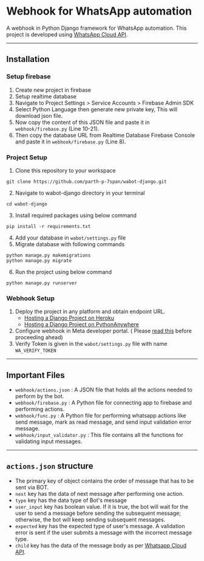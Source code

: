 # Webhook for WhatsApp automation

A webhook in Python Django framework for WhatsApp automation. This project is developed
using [WhatsApp Cloud API](https://developers.facebook.com/docs/whatsapp/cloud-api).

---

## Installation

### Setup firebase

1. Create new project in firebase
2. Setup realtime database
3. Navigate to Project Settings > Service Accounts > Firebase Admin SDK
4. Select Python Language then generate new private key, This will download json file.
5. Now copy the content of this JSON file and paste it in `webhook/firebase.py` (Line 10-21).
6. Then copy the database URL from Realtime Database Firebase Console and paste it in `webhook/firebase.py` (Line 8).

### Project Setup

1. Clone this repository to your workspace

```shell
git clone https://github.com/parth-p-7span/wabot-django.git
```

2. Navigate to wabot-django directory in your terminal

```shell
cd wabot-django
```

3. Install required packages using below command

```shell
pip install -r requirements.txt
```

4. Add your database in `wabot/settings.py` file
5. Migrate database with following commands

```shell
python manage.py makemigrations
python manage.py migrate
```

6. Run the project using below command

```shell
python manage.py runserver
```

### Webhook Setup

1. Deploy the project in any platform and obtain endpoint URL.
    - [Hosting a Django Project on Heroku](https://realpython.com/django-hosting-on-heroku/)
    - [Hosting a Django Project on PythonAnywhere](https://help.pythonanywhere.com/pages/DeployExistingDjangoProject/)
2. Configure webhook in Meta developer
   portal. (
   Please [read this]((https://developers.facebook.com/docs/graph-api/webhooks/getting-started#configure-webhooks-product))
   before proceeding ahead)
3. Verify Token is given in the `wabot/settings.py` file with name `WA_VERIFY_TOKEN`

---

## Important Files

- `webhook/actions.json` : A JSON file that holds all the actions needed to perform by the bot.
- `webhook/firebase.py` : A Python file for connecting app to firebase and performing actions.
- `webhook/func.py` : A Python file for performing whatsapp actions like send message, mark as read message, and send
  input validation error message.
- `webhook/input_validator.py` : This file contains all the functions for validating input messages.

---

## `actions.json` structure

- The primary key of object contains the order of message that has to be sent via BOT.
- `next` key has the data of next message after performing one action.
- `type` key has the data type of Bot's message
- `user_input` key has boolean value. If it is true, the bot will wait for the user to send a message before sending the
  subsequent message; otherwise, the bot will keep sending subsequent messages.
- `expected` key has the expected type of user's message. A validation error is sent if the user submits a message with
  the incorrect message type.
- `child` key has the data of the message body as
  per [Whatsapp Cloud API](https://developers.facebook.com/docs/whatsapp/cloud-api/).
